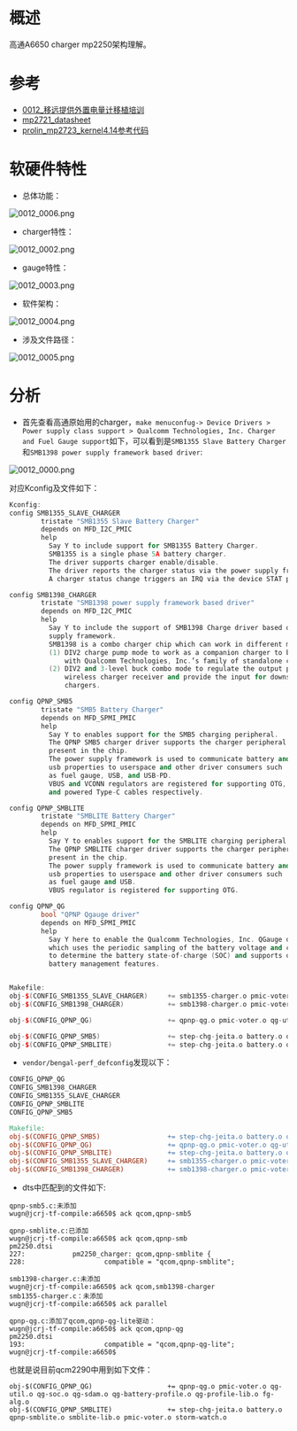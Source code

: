 # 概述

高通A6650 charger mp2250架构理解。 

# 参考

* [0012_移远提供外置电量计移植培训](refers/0012_移远提供外置电量计移植培训)
* [mp2721_datasheet](refers/mp2721_datasheet)
* [prolin_mp2723_kernel4.14参考代码](refers/prolin_mp2723_kernel4.14参考代码)

# 软硬件特性

* 总体功能：

![0012_0006.png](images/0012_0006.png)

* charger特性：

![0012_0002.png](images/0012_0002.png)

* gauge特性：

![0012_0003.png](images/0012_0003.png)

* 软件架构：

![0012_0004.png](images/0012_0004.png)

* 涉及文件路径：

![0012_0005.png](images/0012_0005.png)

# 分析

* 首先查看高通原始用的charger，`make menuconfug-> Device Drivers > Power supply class support > Qualcomm Technologies, Inc. Charger and Fuel Gauge support`如下，可以看到是`SMB1355 Slave Battery Charger`和`SMB1398 power supply framework based driver`:

![0012_0000.png](images/0012_0000.png)

对应Kconfig及文件如下：

```C++
Kconfig:
config SMB1355_SLAVE_CHARGER
        tristate "SMB1355 Slave Battery Charger"
        depends on MFD_I2C_PMIC
        help
          Say Y to include support for SMB1355 Battery Charger.
          SMB1355 is a single phase 5A battery charger.
          The driver supports charger enable/disable.
          The driver reports the charger status via the power supply framework.
          A charger status change triggers an IRQ via the device STAT pin.

config SMB1398_CHARGER
        tristate "SMB1398 power supply framework based driver"
        depends on MFD_I2C_PMIC
        help
          Say Y to include the support of SMB1398 Charge driver based on power
          supply framework.
          SMB1398 is a combo charger chip which can work in different modes:
          (1) DIV2 charge pump mode to work as a companion charger to be paired
              with Qualcomm Technologies, Inc.’s family of standalone chargers;
          (2) DIV2 and 3-level buck combo mode to regulate the output power from
              wireless charger receiver and provide the input for downstream
              chargers.

config QPNP_SMB5
        tristate "SMB5 Battery Charger"
        depends on MFD_SPMI_PMIC
        help
          Say Y to enables support for the SMB5 charging peripheral.
          The QPNP SMB5 charger driver supports the charger peripheral
          present in the chip.
          The power supply framework is used to communicate battery and
          usb properties to userspace and other driver consumers such
          as fuel gauge, USB, and USB-PD.
          VBUS and VCONN regulators are registered for supporting OTG,
          and powered Type-C cables respectively.

config QPNP_SMBLITE
        tristate "SMBLITE Battery Charger"
        depends on MFD_SPMI_PMIC
        help
          Say Y to enables support for the SMBLITE charging peripheral.
          The QPNP SMBLITE charger driver supports the charger peripheral
          present in the chip.
          The power supply framework is used to communicate battery and
          usb properties to userspace and other driver consumers such
          as fuel gauge and USB.
          VBUS regulator is registered for supporting OTG.

config QPNP_QG
        bool "QPNP Qgauge driver"
        depends on MFD_SPMI_PMIC
        help
          Say Y here to enable the Qualcomm Technologies, Inc. QGauge driver
          which uses the periodic sampling of the battery voltage and current
          to determine the battery state-of-charge (SOC) and supports other
          battery management features.


Makefile:
obj-$(CONFIG_SMB1355_SLAVE_CHARGER)     += smb1355-charger.o pmic-voter.o
obj-$(CONFIG_SMB1398_CHARGER)           += smb1398-charger.o pmic-voter.o

obj-$(CONFIG_QPNP_QG)                   += qpnp-qg.o pmic-voter.o qg-util.o qg-soc.o qg-sdam.o qg-battery-profile.o qg-profile-lib.o fg-alg.o

obj-$(CONFIG_QPNP_SMB5)                 += step-chg-jeita.o battery.o qpnp-smb5.o smb5-lib.o pmic-voter.o storm-watch.o schgm-flash.o
obj-$(CONFIG_QPNP_SMBLITE)              += step-chg-jeita.o battery.o qpnp-smblite.o smblite-lib.o pmic-voter.o storm-watch.o schgm-flashlite.o
```

* `vendor/bengal-perf_defconfig`发现以下：

```makefile
CONFIG_QPNP_QG
CONFIG_SMB1398_CHARGER
CONFIG_SMB1355_SLAVE_CHARGER
CONFIG_QPNP_SMBLITE
CONFIG_QPNP_SMB5

Makefile:
obj-$(CONFIG_QPNP_SMB5)                 += step-chg-jeita.o battery.o qpnp-smb5.o smb5-lib.o pmic-voter.o storm-watch.o schgm-flash.o
obj-$(CONFIG_QPNP_QG)                   += qpnp-qg.o pmic-voter.o qg-util.o qg-soc.o qg-sdam.o qg-battery-profile.o qg-profile-lib.o fg-alg.o
obj-$(CONFIG_QPNP_SMBLITE)              += step-chg-jeita.o battery.o qpnp-smblite.o smblite-lib.o pmic-voter.o storm-watch.o 
obj-$(CONFIG_SMB1355_SLAVE_CHARGER)     += smb1355-charger.o pmic-voter.o
obj-$(CONFIG_SMB1398_CHARGER)           += smb1398-charger.o pmic-voter.oschgm-flashlite.o
```

* dts中匹配到的文件如下:
```log
qpnp-smb5.c:未添加
wugn@jcrj-tf-compile:a6650$ ack qcom,qpnp-smb5

qpnp-smblite.c:已添加
wugn@jcrj-tf-compile:a6650$ ack qcom,qpnp-smb
pm2250.dtsi
227:            pm2250_charger: qcom,qpnp-smblite {
228:                    compatible = "qcom,qpnp-smblite";

smb1398-charger.c:未添加
wugn@jcrj-tf-compile:a6650$ ack qcom,smb1398-charger
smb1355-charger.c：未添加
wugn@jcrj-tf-compile:a6650$ ack parallel

qpnp-qg.c:添加了qcom,qpnp-qg-lite驱动：
wugn@jcrj-tf-compile:a6650$ ack qcom,qpnp-qg
pm2250.dtsi
193:                    compatible = "qcom,qpnp-qg-lite";
wugn@jcrj-tf-compile:a6650$
```

也就是说目前qcm2290中用到如下文件：

```
obj-$(CONFIG_QPNP_QG)                   += qpnp-qg.o pmic-voter.o qg-util.o qg-soc.o qg-sdam.o qg-battery-profile.o qg-profile-lib.o fg-alg.o
obj-$(CONFIG_QPNP_SMBLITE)              += step-chg-jeita.o battery.o qpnp-smblite.o smblite-lib.o pmic-voter.o storm-watch.o 
```